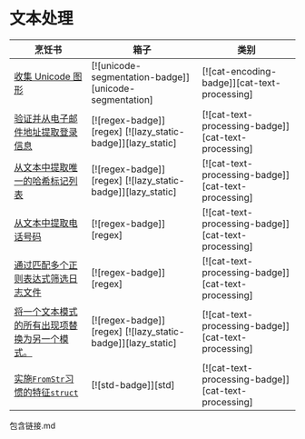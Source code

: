 # 文本处理

| 烹饪书                                                                 | 箱子                                                        | 类别                                                |
| ---------------------------------------------------------------------- | ----------------------------------------------------------- | --------------------------------------------------- |
| [收集 Unicode 图形][ex-unicode-graphemes]                              | [![unicode-segmentation-badge]][unicode-segmentation]       | [![cat-encoding-badge]][cat-text-processing]        |
| [验证并从电子邮件地址提取登录信息][ex-verify-extract-email]            | [![regex-badge]][regex] [![lazy_static-badge]][lazy_static] | [![cat-text-processing-badge]][cat-text-processing] |
| [从文本中提取唯一的哈希标记列表][ex-extract-hashtags]                  | [![regex-badge]][regex] [![lazy_static-badge]][lazy_static] | [![cat-text-processing-badge]][cat-text-processing] |
| [从文本中提取电话号码][ex-phone]                                       | [![regex-badge]][regex]                                     | [![cat-text-processing-badge]][cat-text-processing] |
| [通过匹配多个正则表达式筛选日志文件][ex-regex-filter-log]              | [![regex-badge]][regex]                                     | [![cat-text-processing-badge]][cat-text-processing] |
| [将一个文本模式的所有出现项替换为另一个模式。][ex-regex-replace-named] | [![regex-badge]][regex] [![lazy_static-badge]][lazy_static] | [![cat-text-processing-badge]][cat-text-processing] |
| [实施`FromStr`习惯的特征`struct`][string_parsing-from_str]             | [![std-badge]][std]                                         | [![cat-text-processing-badge]][cat-text-processing] |

[ex-verify-extract-email]: text/regex.html#verify-and-extract-login-from-an-email-address
[ex-extract-hashtags]: text/regex.html#extract-a-list-of-unique-hashtags-from-a-text
[ex-phone]: text/regex.html#extract-phone-numbers-from-text
[ex-regex-filter-log]: text/regex.html#filter-a-log-file-by-matching-multiple-regular-expressions
[ex-regex-replace-named]: text/regex.html#replace-all-occurrences-of-one-text-pattern-with-another-pattern
[ex-unicode-graphemes]: text/string_parsing.html#collect-unicode-graphemes
[string_parsing-from_str]: text/string_parsing.html#implement-the-fromstr-trait-for-a-custom-struct

包含链接.md

